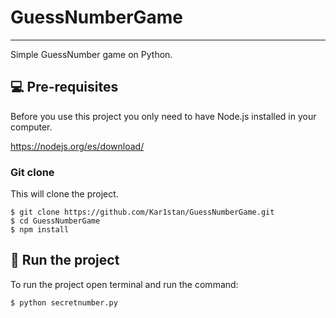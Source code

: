 # GuessNumberGame
***
Simple GuessNumber game on Python.

## 💻 Pre-requisites

Before you use this project you only need to have Node.js installed in your computer.

https://nodejs.org/es/download/

### Git clone
This will clone the project.
```
$ git clone https://github.com/Kar1stan/GuessNumberGame.git
$ cd GuessNumberGame
$ npm install
```

## 🚀 Run the project
To run the project open terminal and run the command:
```
$ python secretnumber.py
```
